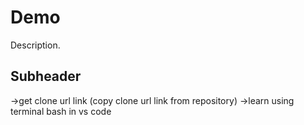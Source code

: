 # Demo

 Description.

## Subheader
 
 ->get clone url link (copy clone url link from repository)
 ->learn using terminal bash in vs code 
 
